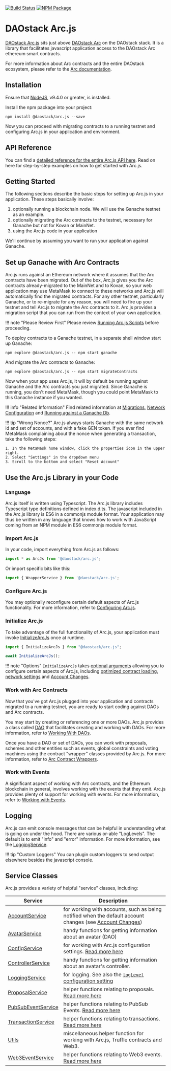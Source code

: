 [![Build Status](https://api.travis-ci.org/daostack/arc.js.svg?branch=master)](https://travis-ci.org/daostack/arc.js)
[![NPM Package](https://img.shields.io/npm/v/@daostack/arc.js.svg?style=flat-square)](https://www.npmjs.org/package/@daostack/arc.js)

# DAOstack Arc.js

[DAOstack Arc.js](https://github.com/daostack/arc.js) sits just above [DAOstack Arc](https://github.com/daostack/arc) on the DAOstack stack.  It is a library that facilitates javascript application access to the DAOstack Arc ethereum smart contracts.

For more information about Arc contracts and the entire DAOstack ecosystem, please refer to the [Arc documentation](https://daostack.github.io/arc/README/).

## Installation

Ensure that [NodeJS](https://nodejs.org/), v9.4.0 or greater, is installed.

Install the npm package into your project:

```script
npm install @daostack/arc.js --save
```

Now you can proceed with migrating contracts to a running testnet and configuring Arc.js in your application and environment.

## API Reference
You can find a [detailed reference for the entire Arc.js API here](/arc.js/api).  Read on here for step-by-step examples on how to get started with Arc.js.

## Getting Started

The following sections describe the basic steps for setting up Arc.js in your application. These steps basically involve:

1. optionally running a blockchain node.  We will use the Ganache testnet as an example.
2. optionally migrating the Arc contracts to the testnet, necessary for Ganache but not for Kovan or MainNet.
3. using the Arc.js code in your application

We'll continue by assuming you want to run your application against Ganache.

<a name="migratetoganache"></a>
## Set up Ganache with Arc Contracts

Arc.js runs against an Ethereum network where it assumes that the Arc contracts have been migrated.  Out of the box, Arc.js gives you the Arc contracts already-migrated to the MainNet and to Kovan, so your web application may use MetaMask to connect to these networks and Arc.js will automatically find the migrated contracts. For any other testnet, particularly Ganache, or to re-migrate for any reason, you will need to fire up your testnet and tell Arc.js to migrate the Arc contracts to it.  Arc.js provides a migration script that you can run from the context of your own application.

!!! note "Please Review First"
    Please review [Running Arc.js Scripts](Scripts.md) before proceeding.

To deploy contracts to a Ganache testnet, in a separate shell window start up Ganache:

```script
npm explore @daostack/arc.js -- npm start ganache
```

And migrate the Arc contracts to Ganache:

```script
npm explore @daostack/arc.js -- npm start migrateContracts
```

Now when your app uses Arc.js, it will by default be running against Ganache and the Arc contracts you just migrated.  Since Ganache is running, you don't need MetaMask, though you could point MetaMask to this Ganache instance if you wanted.

!!! info "Related Information"
    Find related information at [Migrations](Migration.md), [Network Configuration](Configuration.md#networksettings) and [Running against a Ganache Db](GanacheDb.md).

!!! tip "Wrong Nonce?"
    Arc.js always starts Ganache with the same network id and set of accounts, and with a fake GEN token.  If you ever find MetaMask complaining about the nonce when generating a transaction, take the following steps:

    1. In the MetaMask home window, click the properties icon in the upper right.
    2. Select "Settings" in the dropdown menu
    3. Scroll to the bottom and select "Reset Account"

## Use the Arc.js Library in your Code

### Language
Arc.js itself is written using Typescript. The Arc.js library includes Typescript type definitions defined in index.d.ts.  The javascript included in the Arc.js library is ES6 in a commonjs module format.  Your application may thus be written in any language that knows how to work with JavaScript coming from an NPM module in ES6 commonjs module format.

### Import Arc.js

In your code, import everything from Arc.js as follows:

```javascript
import * as ArcJs from '@daostack/arc.js';
```

Or import specific bits like this:

```javascript
import { WrapperService } from '@daostack/arc.js';
```

### Configure Arc.js

You may optionally reconfigure certain default aspects of Arc.js functionality. For more information, refer to [Configuring Arc.js](Configuration.md).

### Initialize Arc.js

To take advantage of the full functionality of Arc.js, your application must invoke [InitializeArcJs](/arc.js/api/README#initializearcjs) once at runtime.

```javascript
import { InitializeArcJs } from "@daostack/arc.js";

await InitializeArcJs();
```

!!! note "Options"
    `InitializeArcJs` takes [optional arguments](/arc.js/api/interfaces/InitializeArcOptions/) allowing you to configure certain aspects of Arc.js, including [optimized contract loading](Configuration.md#optimizedcontractloading), [network settings](Configuration.md#networksettings) and [Account Changes](Configuration.md#accountchanges).

### Work with Arc Contracts
Now that you've got Arc.js plugged into your application and contracts migrated to a running testnet, you are ready to start coding against DAOs and Arc contracts.

You may start by creating or referencing one or more DAOs.  Arc.js provides a class called [DAO](/arc.js/api/classes/DAO) that facilitates creating and working with DAOs.  For more information, refer to [Working With DAOs](Daos.md).

Once you have a DAO or set of DAOs, you can work with proposals, schemes and other entities such as events, global constraints and voting machines using the  contract "wrapper" classes provided by Arc.js.  For more information, refer to [Arc Contract Wrappers](Wrappers.md).

### Work with Events

A significant aspect of working with Arc contracts, and the Ethereum blockchain in general, involves working with the events that they emit.  Arc.js provides plenty of support for working with events. For more information, refer to [Working with Events](Events.md).

## Logging

Arc.js can emit console messages that can be helpful in understanding what is going on under the hood.  There are various or-able "LogLevels".  The default is to emit "info" and "error" information.  For more information, see the [LoggingService](/arc.js/api/classes/LoggingService).

!!! tip "Custom Loggers"
    You can plugin custom loggers to send output elsewhere besides the javascript console.

## Service Classes

Arc.js provides a variety of helpful "service" classes, including:


Service | Description
---------|----------
 [AccountService](/arc.js/api/classes/AccountService) | for working with accounts, such as being notified when the default account changes (see [Account Changes](Configuration.md#accountchanges))
[AvatarService](/arc.js/api/classes/AvatarService) | handy functions for getting information about an avatar (DAO)
[ConfigService](/arc.js/api/classes/ConfigService) | for working with Arc.js configuration settings. [Read more here](Configuration.md)
[ControllerService](/arc.js/api/classes/ControllerService) | handy functions for getting information about an avatar's controller.
[LoggingService](/arc.js/api/classes/LoggingService) | for logging.  See also the [`logLevel` configuration setting](Configuration.md#logging)
[ProposalService](/arc.js/api/classes/ProposalService) | helper functions relating to proposals. [Read more here](Proposals.md#proposals)
[PubSubEventService](/arc.js/api/classes/PubSubEventService) | helper functions relating to PubSub Events. [Read more here](Events.md#pubsub-events)
[TransactionService](/arc.js/api/classes/TransactionService) | helper functions relating to transactions. [Read more here](Transactions.md)
[Utils](/arc.js/api/classes/Utils) | miscellaneous helper function for working with Arc.js, Truffle contracts and Web3.
[Web3EventService](/arc.js/api/classes/Web3EventService) | helper functions relating to Web3 events. [Read more here](Events.md#web3-events)
